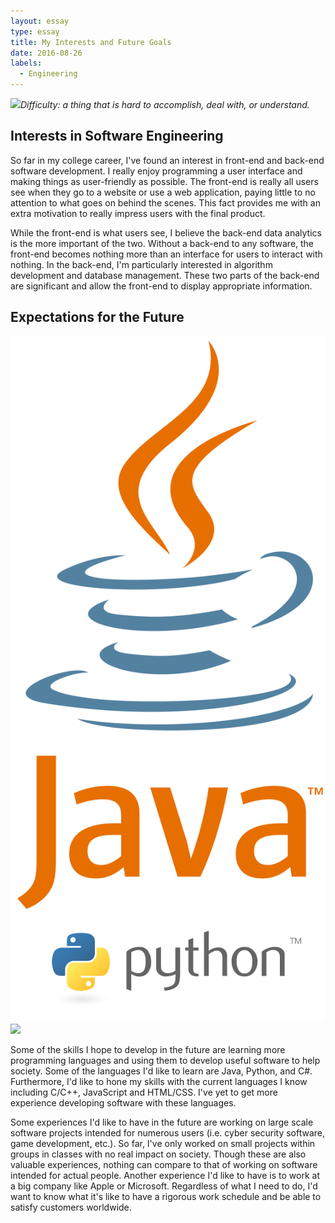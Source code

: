 ```yaml
---
layout: essay
type: essay
title: My Interests and Future Goals
date: 2016-08-26
labels:
  - Engineering
---
```


<img class="ui tiny right spaced image" src="../images/degree_difficulty.jpg">*Difficulty: a thing that is hard to accomplish, deal with, or understand.*

## Interests in Software Engineering

So far in my college career, I've found an interest in front-end and back-end software development. I really enjoy programming a user interface and making things as user-friendly as possible. The front-end is really all users see when they go to a website or use a web application, paying little to no attention to what goes on behind the scenes. This fact provides me with an extra motivation to really impress users with the final product.

While the front-end is what users see, I believe the back-end data analytics is the more important of the two. Without a back-end to any software, the front-end becomes nothing more than an interface for users to interact with nothing. In the back-end, I'm particularly interested in algorithm development and database management. These two parts of the back-end are significant and allow the front-end to display appropriate information.

## Expectations for the Future
<img class="ui tiny right spaced image" src="../images/java.png">
<img class="ui tiny right spaced image" src="../images/python.png">
<img class="ui tiny right spaced image" src="../images/C#.png">

Some of the skills I hope to develop in the future are learning more programming languages and using them to develop useful software to help society. Some of the languages I'd like to learn are Java, Python, and C#. Furthermore, I'd like to hone my skills with the current languages I know including C/C++, JavaScript and HTML/CSS. I've yet to get more experience developing software with these languages.

Some experiences I'd like to have in the future are working on large scale software projects intended for numerous users (i.e. cyber security software, game development, etc.). So far, I've only worked on small projects within groups in classes with no real impact on society. Though these are also valuable experiences, nothing can compare to that of working on software intended for actual people. Another experience I'd like to have is to work at a big company like Apple or Microsoft. Regardless of what I need to do, I'd want to know what it's like to have a rigorous work schedule and be able to satisfy customers worldwide.
